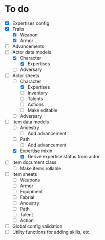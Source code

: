 To do 
=====
- [x] Expertises config
- [x] Traits
  - [x] Weapon
  - [x] Armor
- [ ] Advancements
- [ ] Actor data models
  - [x] Character
    - [x] Expertises
  - [ ] Adversary
- [ ] Actor sheets
  - [ ] Character
    - [x] Expertises
    - [ ] Inventory
    - [ ] Talents
    - [ ] Actions
    - [ ] Make editable
  - [ ] Adversary
- [ ] Item data models
  - [ ] Ancestry
    - [ ] Add advancement
  - [ ] Path
    - [ ] Add advancement
  - [x] Expertise mixin
    - [x] Derive expertise status from actor
- [ ] Item document class
  - [ ] Make items rollable
- [ ] Item sheets
    - [ ] Weapons
    - [ ] Armor
    - [ ] Equipment
    - [ ] Fabrial
    - [ ] Ancestry
    - [ ] Path
    - [ ] Talent
    - [ ] Action
- [ ] Global config validation
- [ ] Utility functions for adding skills, etc.